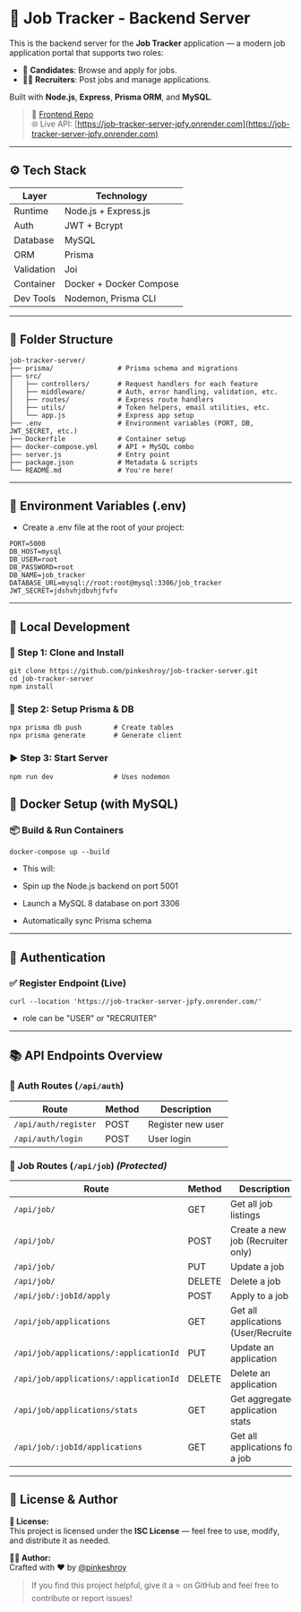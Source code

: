 # 🧾 Job Tracker - Backend Server

This is the backend server for the **Job Tracker** application — a modern job application portal that supports two roles:

- 👤 **Candidates**: Browse and apply for jobs.
- 🧑‍💼 **Recruiters**: Post jobs and manage applications.

Built with **Node.js**, **Express**, **Prisma ORM**, and **MySQL**.

> 🔗 [Frontend Repo](https://github.com/pinkeshroy/job-tracker)  
> 🌐 Live API: [https://job-tracker-server-jpfy.onrender.com](https://job-tracker-server-jpfy.onrender.com)


---

## ⚙️ Tech Stack

| Layer       | Technology                   |
|-------------|------------------------------|
| Runtime     | Node.js + Express.js         |
| Auth        | JWT + Bcrypt                 |
| Database    | MySQL                        |
| ORM         | Prisma                       |
| Validation  | Joi                          |
| Container   | Docker + Docker Compose      |
| Dev Tools   | Nodemon, Prisma CLI          |

---

## 📁 Folder Structure

```
job-tracker-server/
├── prisma/                # Prisma schema and migrations
├── src/
│   ├── controllers/       # Request handlers for each feature
│   ├── middleware/        # Auth, error handling, validation, etc.
│   ├── routes/            # Express route handlers
│   ├── utils/             # Token helpers, email utilities, etc.
│   └── app.js             # Express app setup
├── .env                   # Environment variables (PORT, DB, JWT_SECRET, etc.)
├── Dockerfile             # Container setup
├── docker-compose.yml     # API + MySQL combo
├── server.js              # Entry point
├── package.json           # Metadata & scripts
└── README.md              # You're here!
```
---

## 🌱 Environment Variables (.env)
- Create a .env file at the root of your project:
```
PORT=5000
DB_HOST=mysql
DB_USER=root
DB_PASSWORD=root
DB_NAME=job_tracker
DATABASE_URL=mysql://root:root@mysql:3306/job_tracker
JWT_SECRET=jdshvhjdbvhjfvfv
```
---

## 🚀 Local Development

### 🔧 Step 1: Clone and Install
```
git clone https://github.com/pinkeshroy/job-tracker-server.git
cd job-tracker-server
npm install
```

### 🔌 Step 2: Setup Prisma & DB
```
npx prisma db push        # Create tables
npx prisma generate       # Generate client
```
### ▶️ Step 3: Start Server
```
npm run dev               # Uses nodemon
```
## 🐳 Docker Setup (with MySQL)
### 📦 Build & Run Containers
```
docker-compose up --build
```

* This will:

- Spin up the Node.js backend on port 5001

- Launch a MySQL 8 database on port 3306

- Automatically sync Prisma schema

---

## 🔐 Authentication

### ✅ Register Endpoint (Live)

```
curl --location 'https://job-tracker-server-jpfy.onrender.com/'
```
* role can be "USER" or "RECRUITER"
  
---

## 📚 API Endpoints Overview

### 🔐 Auth Routes (`/api/auth`)
| Route                  | Method | Description           |
|------------------------|--------|-----------------------|
| `/api/auth/register`   | POST   | Register new user     |
| `/api/auth/login`      | POST   | User login            |

### 💼 Job Routes (`/api/job`) _(Protected)_
| Route                                         | Method | Description                            |
|----------------------------------------------|--------|----------------------------------------|
| `/api/job/`                                   | GET    | Get all job listings                   |
| `/api/job/`                                   | POST   | Create a new job (Recruiter only)      |
| `/api/job/`                                   | PUT    | Update a job                           |
| `/api/job/`                                   | DELETE | Delete a job                           |
| `/api/job/:jobId/apply`                       | POST   | Apply to a job                         |
| `/api/job/applications`                       | GET    | Get all applications (User/Recruiter)  |
| `/api/job/applications/:applicationId`        | PUT    | Update an application                  |
| `/api/job/applications/:applicationId`        | DELETE | Delete an application                  |
| `/api/job/applications/stats`                 | GET    | Get aggregated application stats       |
| `/api/job/:jobId/applications`                | GET    | Get all applications for a job         |

---

## 👥 License & Author

**📄 License:**  
This project is licensed under the **ISC License** — feel free to use, modify, and distribute it as needed.

**🧑‍💻 Author:**  
Crafted with ❤️ by [@pinkeshroy](https://github.com/pinkeshroy)

> If you find this project helpful, give it a ⭐️ on GitHub and feel free to contribute or report issues!
